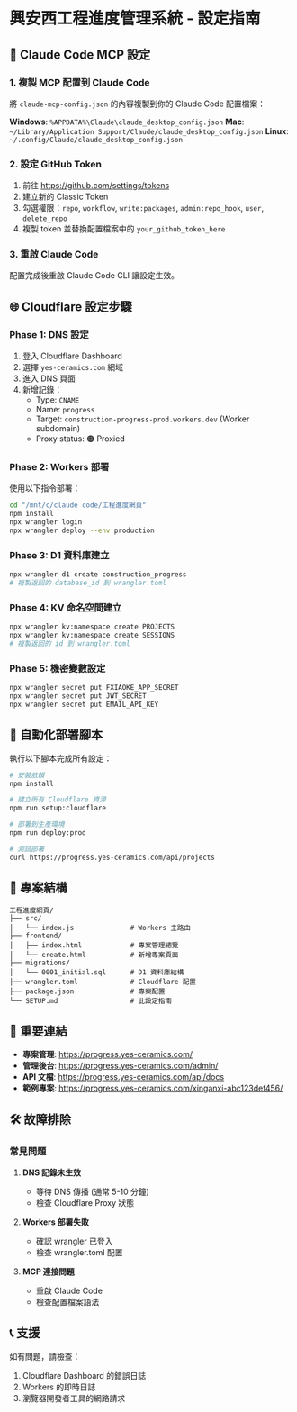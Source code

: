 # 興安西工程進度管理系統 - 設定指南

## 🔧 Claude Code MCP 設定

### 1. 複製 MCP 配置到 Claude Code

將 `claude-mcp-config.json` 的內容複製到你的 Claude Code 配置檔案：

**Windows**: `%APPDATA%\Claude\claude_desktop_config.json`
**Mac**: `~/Library/Application Support/Claude/claude_desktop_config.json`
**Linux**: `~/.config/Claude/claude_desktop_config.json`

### 2. 設定 GitHub Token

1. 前往 https://github.com/settings/tokens
2. 建立新的 Classic Token
3. 勾選權限：`repo`, `workflow`, `write:packages`, `admin:repo_hook`, `user`, `delete_repo`
4. 複製 token 並替換配置檔案中的 `your_github_token_here`

### 3. 重啟 Claude Code

配置完成後重啟 Claude Code CLI 讓設定生效。

## 🌐 Cloudflare 設定步驟

### Phase 1: DNS 設定
1. 登入 Cloudflare Dashboard
2. 選擇 `yes-ceramics.com` 網域
3. 進入 DNS 頁面
4. 新增記錄：
   - Type: `CNAME`
   - Name: `progress`
   - Target: `construction-progress-prod.workers.dev` (Worker subdomain)
   - Proxy status: 🟠 Proxied

### Phase 2: Workers 部署
使用以下指令部署：
```bash
cd "/mnt/c/claude code/工程進度網頁"
npm install
npx wrangler login
npx wrangler deploy --env production
```

### Phase 3: D1 資料庫建立
```bash
npx wrangler d1 create construction_progress
# 複製返回的 database_id 到 wrangler.toml
```

### Phase 4: KV 命名空間建立
```bash
npx wrangler kv:namespace create PROJECTS
npx wrangler kv:namespace create SESSIONS
# 複製返回的 id 到 wrangler.toml
```

### Phase 5: 機密變數設定
```bash
npx wrangler secret put FXIAOKE_APP_SECRET
npx wrangler secret put JWT_SECRET
npx wrangler secret put EMAIL_API_KEY
```

## 🚀 自動化部署腳本

執行以下腳本完成所有設定：

```bash
# 安裝依賴
npm install

# 建立所有 Cloudflare 資源
npm run setup:cloudflare

# 部署到生產環境
npm run deploy:prod

# 測試部署
curl https://progress.yes-ceramics.com/api/projects
```

## 📁 專案結構

```
工程進度網頁/
├── src/
│   └── index.js              # Workers 主路由
├── frontend/
│   ├── index.html            # 專案管理總覽
│   └── create.html           # 新增專案頁面
├── migrations/
│   └── 0001_initial.sql      # D1 資料庫結構
├── wrangler.toml             # Cloudflare 配置
├── package.json              # 專案配置
└── SETUP.md                  # 此設定指南
```

## 🔗 重要連結

- **專案管理**: https://progress.yes-ceramics.com/
- **管理後台**: https://progress.yes-ceramics.com/admin/
- **API 文檔**: https://progress.yes-ceramics.com/api/docs
- **範例專案**: https://progress.yes-ceramics.com/xinganxi-abc123def456/

## 🛠️ 故障排除

### 常見問題

1. **DNS 記錄未生效**
   - 等待 DNS 傳播 (通常 5-10 分鐘)
   - 檢查 Cloudflare Proxy 狀態

2. **Workers 部署失敗**
   - 確認 wrangler 已登入
   - 檢查 wrangler.toml 配置

3. **MCP 連接問題**
   - 重啟 Claude Code
   - 檢查配置檔案語法

## 📞 支援

如有問題，請檢查：
1. Cloudflare Dashboard 的錯誤日誌
2. Workers 的即時日誌
3. 瀏覽器開發者工具的網路請求